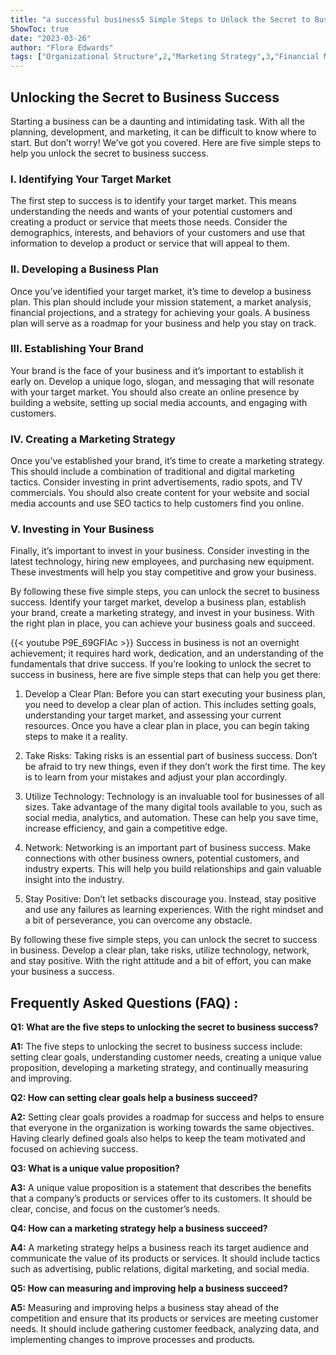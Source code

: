 ```yaml
---
title: "a successful business5 Simple Steps to Unlock the Secret to Business Success!"
ShowToc: true 
date: "2023-03-26"
author: "Flora Edwards" 
tags: ["Organizational Structure",2,"Marketing Strategy",3,"Financial Management",4,"Customer Service",5,"Technology Solutions"]
---
```

## Unlocking the Secret to Business Success 

Starting a business can be a daunting and intimidating task. With all the planning, development, and marketing, it can be difficult to know where to start. But don’t worry! We’ve got you covered. Here are five simple steps to help you unlock the secret to business success. 

### I. Identifying Your Target Market 

The first step to success is to identify your target market. This means understanding the needs and wants of your potential customers and creating a product or service that meets those needs. Consider the demographics, interests, and behaviors of your customers and use that information to develop a product or service that will appeal to them. 

### II. Developing a Business Plan 

Once you’ve identified your target market, it’s time to develop a business plan. This plan should include your mission statement, a market analysis, financial projections, and a strategy for achieving your goals. A business plan will serve as a roadmap for your business and help you stay on track. 

### III. Establishing Your Brand 

Your brand is the face of your business and it’s important to establish it early on. Develop a unique logo, slogan, and messaging that will resonate with your target market. You should also create an online presence by building a website, setting up social media accounts, and engaging with customers. 

### IV. Creating a Marketing Strategy 

Once you’ve established your brand, it’s time to create a marketing strategy. This should include a combination of traditional and digital marketing tactics. Consider investing in print advertisements, radio spots, and TV commercials. You should also create content for your website and social media accounts and use SEO tactics to help customers find you online. 

### V. Investing in Your Business 

Finally, it’s important to invest in your business. Consider investing in the latest technology, hiring new employees, and purchasing new equipment. These investments will help you stay competitive and grow your business. 

By following these five simple steps, you can unlock the secret to business success. Identify your target market, develop a business plan, establish your brand, create a marketing strategy, and invest in your business. With the right plan in place, you can achieve your business goals and succeed.

{{< youtube P9E_69GFlAc >}} 
Success in business is not an overnight achievement; it requires hard work, dedication, and an understanding of the fundamentals that drive success. If you’re looking to unlock the secret to success in business, here are five simple steps that can help you get there:

1. Develop a Clear Plan: Before you can start executing your business plan, you need to develop a clear plan of action. This includes setting goals, understanding your target market, and assessing your current resources. Once you have a clear plan in place, you can begin taking steps to make it a reality.

2. Take Risks: Taking risks is an essential part of business success. Don’t be afraid to try new things, even if they don’t work the first time. The key is to learn from your mistakes and adjust your plan accordingly.

3. Utilize Technology: Technology is an invaluable tool for businesses of all sizes. Take advantage of the many digital tools available to you, such as social media, analytics, and automation. These can help you save time, increase efficiency, and gain a competitive edge.

4. Network: Networking is an important part of business success. Make connections with other business owners, potential customers, and industry experts. This will help you build relationships and gain valuable insight into the industry.

5. Stay Positive: Don’t let setbacks discourage you. Instead, stay positive and use any failures as learning experiences. With the right mindset and a bit of perseverance, you can overcome any obstacle.

By following these five simple steps, you can unlock the secret to success in business. Develop a clear plan, take risks, utilize technology, network, and stay positive. With the right attitude and a bit of effort, you can make your business a success.

## Frequently Asked Questions (FAQ) :
**Q1: What are the five steps to unlocking the secret to business success?**

**A1:** The five steps to unlocking the secret to business success include: setting clear goals, understanding customer needs, creating a unique value proposition, developing a marketing strategy, and continually measuring and improving.

**Q2: How can setting clear goals help a business succeed?**

**A2:** Setting clear goals provides a roadmap for success and helps to ensure that everyone in the organization is working towards the same objectives. Having clearly defined goals also helps to keep the team motivated and focused on achieving success.

**Q3: What is a unique value proposition?**

**A3:** A unique value proposition is a statement that describes the benefits that a company’s products or services offer to its customers. It should be clear, concise, and focus on the customer’s needs.

**Q4: How can a marketing strategy help a business succeed?**

**A4:** A marketing strategy helps a business reach its target audience and communicate the value of its products or services. It should include tactics such as advertising, public relations, digital marketing, and social media.

**Q5: How can measuring and improving help a business succeed?**

**A5:** Measuring and improving helps a business stay ahead of the competition and ensure that its products or services are meeting customer needs. It should include gathering customer feedback, analyzing data, and implementing changes to improve processes and products.





